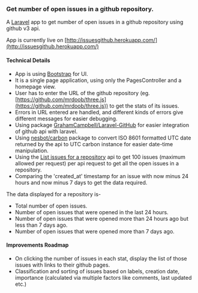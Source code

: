 ### Get number of open issues in a github repository.

A [Laravel](http://laravel.com) app to get number of open issues in a github repository using github v3 api.

App is currently live on [http://issuesgithub.herokuapp.com/](http://issuesgithub.herokuapp.com/)

#### Technical Details

* App is using [Bootstrap](http://getbootstrap.com) for UI.
* It is a single page application, using only the PagesController and a homepage view.
* User has to enter the URL of the github repository (eg. [https://github.com/mrdoob/three.js](https://github.com/mrdoob/three.js)) to get the stats of its issues.
* Errors in URL entered are handled, and different kinds of errors give different messages for easier debugging.
* Using package [GrahamCampbell/Laravel-GitHub](https://github.com/GrahamCampbell/Laravel-GitHub) for easier integration of github api with laravel.
* Using [nesbot/carbon](http://carbon.nesbot.com/) package to convert ISO 8601 formatted UTC date returned by the api to UTC carbon instance for easier date-time manipulation.
* Using the [List issues for a repository](https://developer.github.com/v3/issues/) api to get 100 issues (maximum allowed per request) per api request to get all the open issues in a repository.
* Comparing the 'created_at' timestamp for an issue with now minus 24 hours and now minus 7 days to get the data required.


The data displayed for a repository is-

* Total number of open issues.
* Number of open issues that were opened in the last 24 hours.
* Number of open issues that were opened more than 24 hours ago but less than 7 days ago.
* Number of open issues that were opened more than 7 days ago.  



#### Improvements Roadmap

* On clicking the number of issues in each stat, display the list of those issues with links to their github pages.
* Classification and sorting of issues based on labels, creation date, importance (calculated via multiple factors like comments, last updated etc.)